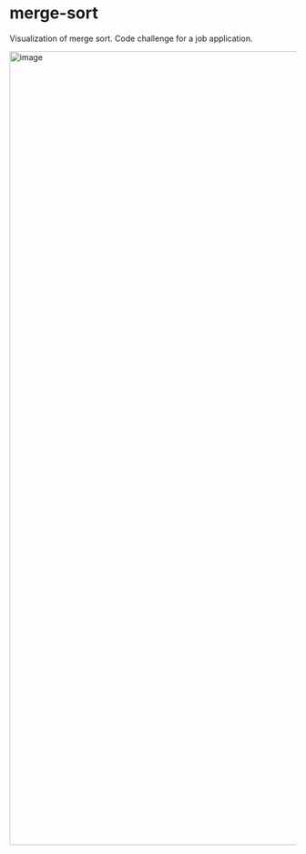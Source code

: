 # merge-sort
Visualization of merge sort. Code challenge for a job application.

<img width="1392" alt="image" src="https://github.com/liamcmitchell/merge-sort/assets/1638610/0e0c8988-a2fd-4b65-8b2c-be2948843461">
